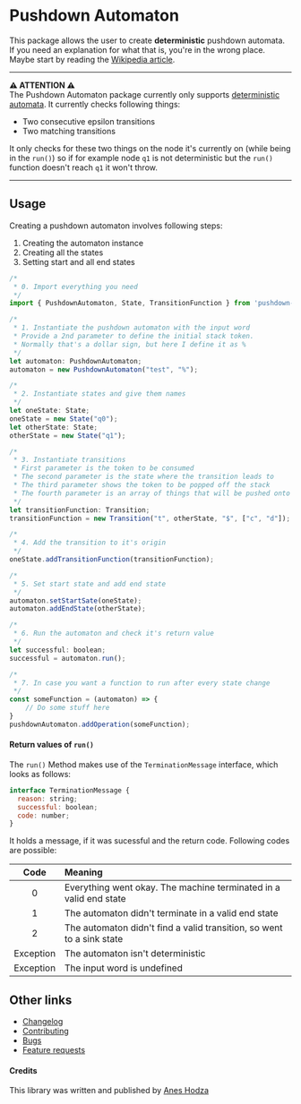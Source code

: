 # Pushdown Automaton
This package allows the user to create **deterministic** pushdown automata. If you need an explanation for what that is, you're in the wrong place.  
Maybe start by reading the [Wikipedia article](https://en.wikipedia.org/wiki/Pushdown_automaton).

---
**⚠️  ATTENTION  ⚠️**  
The Pushdown Automaton package currently only supports [deterministic automata](https://en.wikipedia.org/wiki/Deterministic_automaton). It currently checks following things:
- Two consecutive epsilon transitions
- Two matching transitions

It only checks for these two things on the node it's currently on (while being in the `run()`) so if for example node `q1` is not deterministic but the `run()` function doesn't reach `q1` it won't throw.

---

## Usage
Creating a pushdown automaton involves following steps:
1. Creating the automaton instance
2. Creating all the states
3. Setting start and all end states

```javascript
/*
 * 0. Import everything you need
 */
import { PushdownAutomaton, State, TransitionFunction } from 'pushdown-automaton';

/*
 * 1. Instantiate the pushdown automaton with the input word
 * Provide a 2nd parameter to define the initial stack token.
 * Normally that's a dollar sign, but here I define it as %
 */
let automaton: PushdownAutomaton;
automaton = new PushdownAutomaton("test", "%");

/*
 * 2. Instantiate states and give them names
 */
let oneState: State;
oneState = new State("q0");
let otherState: State;
otherState = new State("q1");

/* 
 * 3. Instantiate transitions
 * First parameter is the token to be consumed
 * The second parameter is the state where the transition leads to
 * The third parameter shows the token to be popped off the stack
 * The fourth parameter is an array of things that will be pushed onto the stack
 */
let transitionFunction: Transition;
transitionFunction = new Transition("t", otherState, "$", ["c", "d"]);

/*
 * 4. Add the transition to it's origin
 */
oneState.addTransitionFunction(transitionFunction);

/*
 * 5. Set start state and add end state
 */
automaton.setStartSate(oneState);
automaton.addEndState(otherState);

/*
 * 6. Run the automaton and check it's return value
 */
let successful: boolean;
successful = automaton.run();

/*
 * 7. In case you want a function to run after every state change
 */
const someFunction = (automaton) => {
    // Do some stuff here
}
pushdownAutomaton.addOperation(someFunction);
```

#### Return values of `run()`
The `run()` Method makes use of the `TerminationMessage` interface, which looks as follows:
```javascript
interface TerminationMessage {
  reason: string;
  successful: boolean;
  code: number;
}
```
It holds a message, if it was sucessful and the return code. Following codes are possible:

| Code     | Meaning                                                              |
|:--------:|:---------------------------------------------------------------------|
|0         |Everything went okay. The machine terminated in a valid end state     |
|1         |The automaton didn't terminate in a valid end state                   |
|2         |The automaton didn't find a valid transition, so went to a sink state |
|Exception |The automaton isn't deterministic                                     |
|Exception |The input word is undefined                                           |


## Other links
- [Changelog](./docs/CHANGELOG.md)
- [Contributing](./docs/CONTRIBUTING.md)
- [Bugs](./docs/BUGS.md)
- [Feature requests](./docs/FEATURE_REQUESTS.md)

#### Credits
This library was written and published by [Anes Hodza](aneshodza.ch)
